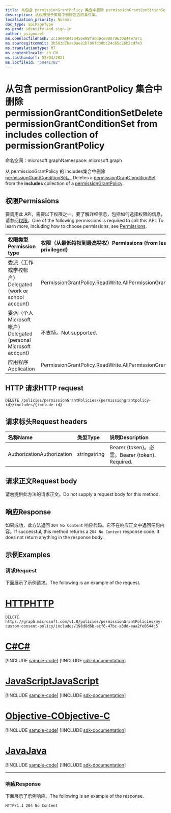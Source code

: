 ```yaml
---
title: 从包含 permissionGrantPolicy 集合中删除 permissionGrantConditionSet
description: 从权限授予策略中删除包含的条件集。
localization_priority: Normal
doc_type: apiPageType
ms.prod: identity-and-sign-in
author: psignoret
ms.openlocfilehash: 2c19e048428456e88fa0d9ce80879630044e7a71
ms.sourcegitcommit: 3b583d7baa9ae81b796fd30bc24c65d26b2cdf43
ms.translationtype: MT
ms.contentlocale: zh-CN
ms.lasthandoff: 03/04/2021
ms.locfileid: "50441702"
---
```

# <a name="delete-permissiongrantconditionset-from-includes-collection-of-permissiongrantpolicy"></a><span data-ttu-id="063f0-103">从包含 permissionGrantPolicy 集合中删除 permissionGrantConditionSet</span><span class="sxs-lookup"><span data-stu-id="063f0-103">Delete permissionGrantConditionSet from includes collection of permissionGrantPolicy</span></span>

<span data-ttu-id="063f0-104">命名空间：microsoft.graph</span><span class="sxs-lookup"><span data-stu-id="063f0-104">Namespace: microsoft.graph</span></span>

<span data-ttu-id="063f0-105">从 permissionGrantPolicy 的 includes集合中删除[permissionGrantConditionSet。](../resources/permissiongrantpolicy.md) [](../resources/permissiongrantconditionset.md)</span><span class="sxs-lookup"><span data-stu-id="063f0-105">Deletes a [permissionGrantConditionSet](../resources/permissiongrantconditionset.md) from the **includes** collection of a [permissionGrantPolicy](../resources/permissiongrantpolicy.md).</span></span>

## <a name="permissions"></a><span data-ttu-id="063f0-106">权限</span><span class="sxs-lookup"><span data-stu-id="063f0-106">Permissions</span></span>

<span data-ttu-id="063f0-p101">要调用此 API，需要以下权限之一。要了解详细信息，包括如何选择权限的信息，请参阅[权限](/graph/permissions-reference)。</span><span class="sxs-lookup"><span data-stu-id="063f0-p101">One of the following permissions is required to call this API. To learn more, including how to choose permissions, see [Permissions](/graph/permissions-reference).</span></span>

| <span data-ttu-id="063f0-109">权限类型</span><span class="sxs-lookup"><span data-stu-id="063f0-109">Permission type</span></span>      | <span data-ttu-id="063f0-110">权限（从最低特权到最高特权）</span><span class="sxs-lookup"><span data-stu-id="063f0-110">Permissions (from least to most privileged)</span></span>              |
|:--------------------|:---------------------------------------------------------|
| <span data-ttu-id="063f0-111">委派（工作或学校帐户）</span><span class="sxs-lookup"><span data-stu-id="063f0-111">Delegated (work or school account)</span></span> | <span data-ttu-id="063f0-112">PermissionGrantPolicy.ReadWrite.All</span><span class="sxs-lookup"><span data-stu-id="063f0-112">PermissionGrantPolicy.ReadWrite.All</span></span> |
| <span data-ttu-id="063f0-113">委派（个人 Microsoft 帐户）</span><span class="sxs-lookup"><span data-stu-id="063f0-113">Delegated (personal Microsoft account)</span></span> | <span data-ttu-id="063f0-114">不支持。</span><span class="sxs-lookup"><span data-stu-id="063f0-114">Not supported.</span></span>    |
| <span data-ttu-id="063f0-115">应用程序</span><span class="sxs-lookup"><span data-stu-id="063f0-115">Application</span></span> | <span data-ttu-id="063f0-116">PermissionGrantPolicy.ReadWrite.All</span><span class="sxs-lookup"><span data-stu-id="063f0-116">PermissionGrantPolicy.ReadWrite.All</span></span> |

## <a name="http-request"></a><span data-ttu-id="063f0-117">HTTP 请求</span><span class="sxs-lookup"><span data-stu-id="063f0-117">HTTP request</span></span>

<!-- { "blockType": "ignored" } -->

```http
DELETE /policies/permissionGrantPolicies/{permissiongrantpolicy-id}/includes/{include-id}
```

## <a name="request-headers"></a><span data-ttu-id="063f0-118">请求标头</span><span class="sxs-lookup"><span data-stu-id="063f0-118">Request headers</span></span>

| <span data-ttu-id="063f0-119">名称</span><span class="sxs-lookup"><span data-stu-id="063f0-119">Name</span></span>       | <span data-ttu-id="063f0-120">类型</span><span class="sxs-lookup"><span data-stu-id="063f0-120">Type</span></span> | <span data-ttu-id="063f0-121">说明</span><span class="sxs-lookup"><span data-stu-id="063f0-121">Description</span></span>|
|:---------------|:--------|:----------|
| <span data-ttu-id="063f0-122">Authorization</span><span class="sxs-lookup"><span data-stu-id="063f0-122">Authorization</span></span>  | <span data-ttu-id="063f0-123">string</span><span class="sxs-lookup"><span data-stu-id="063f0-123">string</span></span>  | <span data-ttu-id="063f0-p102">Bearer {token}。必需。</span><span class="sxs-lookup"><span data-stu-id="063f0-p102">Bearer {token}. Required.</span></span> |

## <a name="request-body"></a><span data-ttu-id="063f0-126">请求正文</span><span class="sxs-lookup"><span data-stu-id="063f0-126">Request body</span></span>

<span data-ttu-id="063f0-127">请勿提供此方法的请求正文。</span><span class="sxs-lookup"><span data-stu-id="063f0-127">Do not supply a request body for this method.</span></span>

## <a name="response"></a><span data-ttu-id="063f0-128">响应</span><span class="sxs-lookup"><span data-stu-id="063f0-128">Response</span></span>

<span data-ttu-id="063f0-p103">如果成功，此方法返回 `204 No Content` 响应代码。它不在响应正文中返回任何内容。</span><span class="sxs-lookup"><span data-stu-id="063f0-p103">If successful, this method returns a `204 No Content` response code. It does not return anything in the response body.</span></span>

## <a name="examples"></a><span data-ttu-id="063f0-131">示例</span><span class="sxs-lookup"><span data-stu-id="063f0-131">Examples</span></span>

### <a name="request"></a><span data-ttu-id="063f0-132">请求</span><span class="sxs-lookup"><span data-stu-id="063f0-132">Request</span></span>

<span data-ttu-id="063f0-133">下面展示了示例请求。</span><span class="sxs-lookup"><span data-stu-id="063f0-133">The following is an example of the request.</span></span>


# <a name="http"></a>[<span data-ttu-id="063f0-134">HTTP</span><span class="sxs-lookup"><span data-stu-id="063f0-134">HTTP</span></span>](#tab/http)
<!-- {
  "blockType": "request",
  "name": "permissiongrantpolicy_delete_includes"
}-->

```http
DELETE https://graph.microsoft.com/v1.0/policies/permissionGrantPolicies/my-custom-consent-policy/includes/198d8d6b-ecf6-47bc-a3dd-eaa2fe0544c5
```
# <a name="c"></a>[<span data-ttu-id="063f0-135">C#</span><span class="sxs-lookup"><span data-stu-id="063f0-135">C#</span></span>](#tab/csharp)
[!INCLUDE [sample-code](../includes/snippets/csharp/permissiongrantpolicy-delete-includes-csharp-snippets.md)]
[!INCLUDE [sdk-documentation](../includes/snippets/snippets-sdk-documentation-link.md)]

# <a name="javascript"></a>[<span data-ttu-id="063f0-136">JavaScript</span><span class="sxs-lookup"><span data-stu-id="063f0-136">JavaScript</span></span>](#tab/javascript)
[!INCLUDE [sample-code](../includes/snippets/javascript/permissiongrantpolicy-delete-includes-javascript-snippets.md)]
[!INCLUDE [sdk-documentation](../includes/snippets/snippets-sdk-documentation-link.md)]

# <a name="objective-c"></a>[<span data-ttu-id="063f0-137">Objective-C</span><span class="sxs-lookup"><span data-stu-id="063f0-137">Objective-C</span></span>](#tab/objc)
[!INCLUDE [sample-code](../includes/snippets/objc/permissiongrantpolicy-delete-includes-objc-snippets.md)]
[!INCLUDE [sdk-documentation](../includes/snippets/snippets-sdk-documentation-link.md)]

# <a name="java"></a>[<span data-ttu-id="063f0-138">Java</span><span class="sxs-lookup"><span data-stu-id="063f0-138">Java</span></span>](#tab/java)
[!INCLUDE [sample-code](../includes/snippets/java/permissiongrantpolicy-delete-includes-java-snippets.md)]
[!INCLUDE [sdk-documentation](../includes/snippets/snippets-sdk-documentation-link.md)]

---


### <a name="response"></a><span data-ttu-id="063f0-139">响应</span><span class="sxs-lookup"><span data-stu-id="063f0-139">Response</span></span>

<span data-ttu-id="063f0-140">下面展示了示例响应。</span><span class="sxs-lookup"><span data-stu-id="063f0-140">The following is an example of the response.</span></span>

<!-- {
  "blockType": "response",
  "truncated": true
} -->

```http
HTTP/1.1 204 No Content
```
